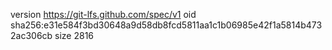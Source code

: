 version https://git-lfs.github.com/spec/v1
oid sha256:e31e584f3bd30648a9d58db8fcd5811aa1c1b06985e42f1a5814b4732ac306cb
size 2816

